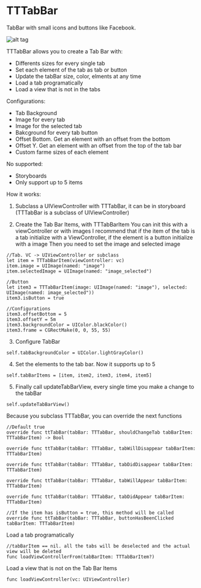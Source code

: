# TTTabBar
TabBar with small icons and buttons like Facebook.

![alt tag](https://raw.github.com/edig/tttabbar/master/tabExample.png)

TTTabBar allows you to create a Tab Bar with:

- Differents sizes for every single tab
- Set each element of the tab as tab or button
- Update the tabBar size, color, elments at any time
- Load a tab programatically
- Load a view that is not in the tabs

Configurations:
- Tab Background
- Image for every tab
- Image for the selected tab
- Bakcground for every tab button
- Offset Bottom. Get an element with an offset from the bottom
- Offset Y. Get an element with an offset from the top of the tab bar
- Custom farme sizes of each element

No supported:
- Storyboards 
- Only support up to 5 items

How it works:

1. Subclass a UIViewController with TTTabBar, it can be in storyboard (TTTabBar is a subclass of UIViewController)

2. Create the Tab Bar Items, with TTTabBarItem
 You can init this with a viewController or with images
 I recommend that if the item of the tab is a tab initialize with a ViewController, if the element is a button initialize with a image
 Then you need to set the image and selected image

```
//Tab. VC -> UIViewController or subclass
let item = TTTabBarItem(viewController: vc)
item.image = UIImage(named: "image")
item.selectedImage = UIImage(named: "image_selected")

//Button
let item3 = TTTabBarItem(image: UIImage(named: "image"), selected: UIImage(named: image_selected"))
item3.isButton = true

//Configurations
item3.offsetBottom = 5
item3.offsetY = 5m
item3.backgroundColor = UIColor.blackColor()
item3.frame = CGRectMake(0, 0, 55, 55)
```

3. Configure TabBar

```
self.tabBackgroundColor = UIColor.lightGrayColor()
```

4. Set the elements to the tab bar. Now it supports up to 5

```
self.tabBarItems = [item, item2, item3, item4, item5]
```

5. Finally call updateTabBarView, every single time you make a change to the tabBar

```
self.updateTabBarView()
```

Because you subclass TTTabBar, you can override the next functions

```
//Default true
override func ttTabBar(tabBar: TTTabBar, shouldChangeTab tabBarItem: TTTabBarItem) -> Bool 

override func ttTabBar(tabBar: TTTabBar, tabWillDisappear tabBarItem: TTTabBarItem) 

override func ttTabBar(tabBar: TTTabBar, tabDidDisappear tabBarItem: TTTabBarItem) 

override func ttTabBar(tabBar: TTTabBar, tabWillAppear tabBarItem: TTTabBarItem)

override func ttTabBar(tabBar: TTTabBar, tabDidAppear tabBarItem: TTTabBarItem)

//If the item has isButton = true, this method will be called
override func ttTabBar(tabBar: TTTabBar, buttonHasBeenClicked tabBarItem: TTTabBarItem)
```

Load a tab programatically

```
//tabBarItem == nil. all the tabs will be deselected and the actual view will be deleted
func loadViewControllerFrom(tabBarItem: TTTabBarItem?)
```

Load a view that is not on the Tab Bar Items
 ```
 func loadViewController(vc: UIViewController)
 ```
